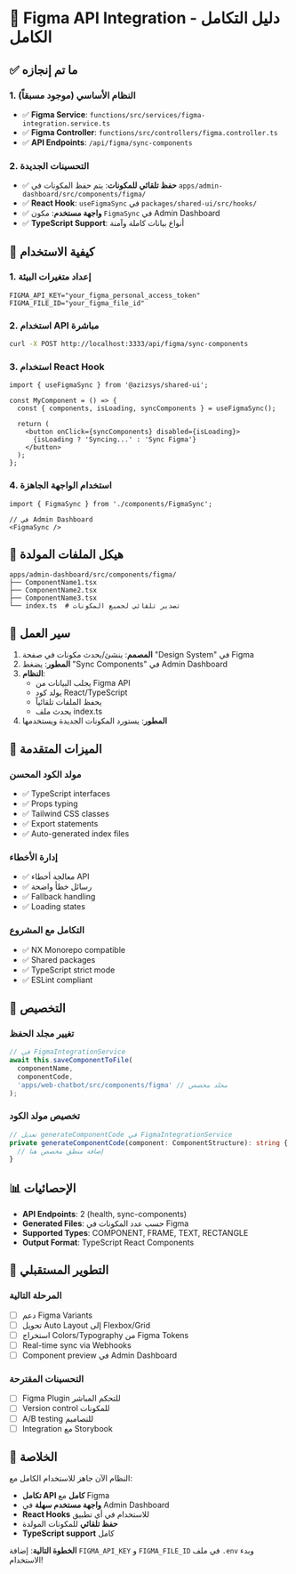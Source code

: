 # 🎨 Figma API Integration - دليل التكامل الكامل

## ✅ ما تم إنجازه

### 1. النظام الأساسي (موجود مسبقاً)
- ✅ **Figma Service**: `functions/src/services/figma-integration.service.ts`
- ✅ **Figma Controller**: `functions/src/controllers/figma.controller.ts`
- ✅ **API Endpoints**: `/api/figma/sync-components`

### 2. التحسينات الجديدة
- ✅ **حفظ تلقائي للمكونات**: يتم حفظ المكونات في `apps/admin-dashboard/src/components/figma/`
- ✅ **React Hook**: `useFigmaSync` في `packages/shared-ui/src/hooks/`
- ✅ **واجهة مستخدم**: مكون `FigmaSync` في Admin Dashboard
- ✅ **TypeScript Support**: أنواع بيانات كاملة وآمنة

## 🚀 كيفية الاستخدام

### 1. إعداد متغيرات البيئة
```env
FIGMA_API_KEY="your_figma_personal_access_token"
FIGMA_FILE_ID="your_figma_file_id"
```

### 2. استخدام API مباشرة
```bash
curl -X POST http://localhost:3333/api/figma/sync-components
```

### 3. استخدام React Hook
```tsx
import { useFigmaSync } from '@azizsys/shared-ui';

const MyComponent = () => {
  const { components, isLoading, syncComponents } = useFigmaSync();
  
  return (
    <button onClick={syncComponents} disabled={isLoading}>
      {isLoading ? 'Syncing...' : 'Sync Figma'}
    </button>
  );
};
```

### 4. استخدام الواجهة الجاهزة
```tsx
import { FigmaSync } from './components/FigmaSync';

// في Admin Dashboard
<FigmaSync />
```

## 📁 هيكل الملفات المولدة

```
apps/admin-dashboard/src/components/figma/
├── ComponentName1.tsx
├── ComponentName2.tsx
├── ComponentName3.tsx
└── index.ts  # تصدير تلقائي لجميع المكونات
```

## 🔄 سير العمل

1. **المصمم**: ينشئ/يحدث مكونات في صفحة "Design System" في Figma
2. **المطور**: يضغط "Sync Components" في Admin Dashboard
3. **النظام**: 
   - يجلب البيانات من Figma API
   - يولد كود React/TypeScript
   - يحفظ الملفات تلقائياً
   - يحدث ملف index.ts
4. **المطور**: يستورد المكونات الجديدة ويستخدمها

## 🎯 الميزات المتقدمة

### مولد الكود المحسن
- ✅ TypeScript interfaces
- ✅ Props typing
- ✅ Tailwind CSS classes
- ✅ Export statements
- ✅ Auto-generated index files

### إدارة الأخطاء
- ✅ معالجة أخطاء API
- ✅ رسائل خطأ واضحة
- ✅ Fallback handling
- ✅ Loading states

### التكامل مع المشروع
- ✅ NX Monorepo compatible
- ✅ Shared packages
- ✅ TypeScript strict mode
- ✅ ESLint compliant

## 🔧 التخصيص

### تغيير مجلد الحفظ
```typescript
// في FigmaIntegrationService
await this.saveComponentToFile(
  componentName, 
  componentCode,
  'apps/web-chatbot/src/components/figma' // مجلد مخصص
);
```

### تخصيص مولد الكود
```typescript
// تعديل generateComponentCode في FigmaIntegrationService
private generateComponentCode(component: ComponentStructure): string {
  // إضافة منطق مخصص هنا
}
```

## 📊 الإحصائيات

- **API Endpoints**: 2 (health, sync-components)
- **Generated Files**: حسب عدد المكونات في Figma
- **Supported Types**: COMPONENT, FRAME, TEXT, RECTANGLE
- **Output Format**: TypeScript React Components

## 🔮 التطوير المستقبلي

### المرحلة التالية
- [ ] دعم Figma Variants
- [ ] تحويل Auto Layout إلى Flexbox/Grid
- [ ] استخراج Colors/Typography من Figma Tokens
- [ ] Real-time sync via Webhooks
- [ ] Component preview في Admin Dashboard

### التحسينات المقترحة
- [ ] Figma Plugin للتحكم المباشر
- [ ] Version control للمكونات
- [ ] A/B testing للتصاميم
- [ ] Integration مع Storybook

## 🎉 الخلاصة

النظام الآن جاهز للاستخدام الكامل مع:
- **تكامل API كامل** مع Figma
- **واجهة مستخدم سهلة** في Admin Dashboard  
- **React Hooks** للاستخدام في أي تطبيق
- **حفظ تلقائي** للمكونات المولدة
- **TypeScript support** كامل

**الخطوة التالية**: إضافة `FIGMA_API_KEY` و `FIGMA_FILE_ID` في ملف `.env` وبدء الاستخدام!